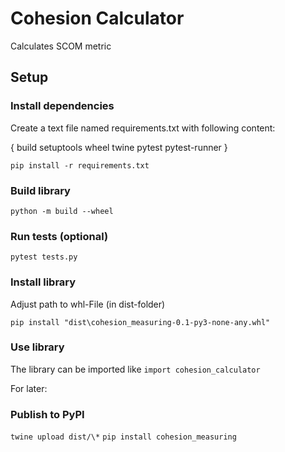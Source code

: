 # Cohesion Calculator

Calculates SCOM metric

## Setup

### Install dependencies

Create a text file named requirements.txt with following content:

{
build
setuptools
wheel
twine
pytest
pytest-runner
}

`pip install -r requirements.txt`

### Build library

`python -m build --wheel`

### Run tests (optional)

`pytest tests.py`

### Install library

Adjust path to whl-File (in dist-folder)

`pip install "dist\cohesion_measuring-0.1-py3-none-any.whl"`

### Use library

The library can be imported like `import cohesion_calculator`

For later:

### Publish to PyPI

`twine upload dist/\*`
`pip install cohesion_measuring`
